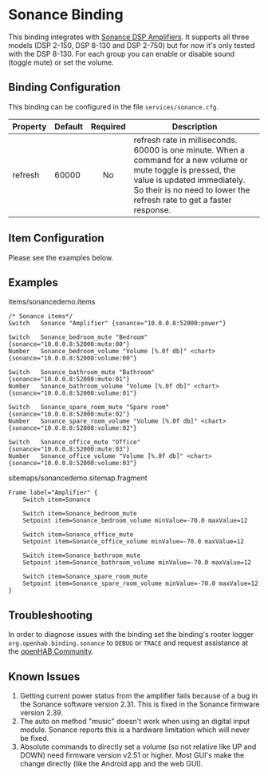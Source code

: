 # Sonance Binding

This binding integrates with [Sonance DSP Amplifiers](http://www.sonance.com/electronics/amplifiers/dsp). It supports all three models (DSP 2-150, DSP 8-130 and DSP 2-750) but for now it's only tested with the DSP 8-130.  For each group you can enable or disable sound (toggle mute) or set the volume.

## Binding Configuration

This binding can be configured in the file `services/sonance.cfg`.

| Property | Default | Required | Description |
|----------|---------|:--------:|-------------|
| refresh  | 60000   |   No     | refresh rate in milliseconds. 60000 is one minute.  When a command for a new volume or mute toggle is pressed, the value is updated immediately. So their is no need to lower the refresh rate to get a faster response. |

## Item Configuration

Please see the examples below.

## Examples

items/sonancedemo.items

```
/* Sonance items*/
Switch 	 Sonance "Amplifier" {sonance="10.0.0.8:52000:power"}

Switch 	 Sonance_bedroom_mute "Bedroom" {sonance="10.0.0.8:52000:mute:00"}
Number 	 Sonance_bedroom_volume "Volume [%.0f db]" <chart> {sonance="10.0.0.8:52000:volume:00"}

Switch 	 Sonance_bathroom_mute "Bathroom" {sonance="10.0.0.8:52000:mute:01"}
Number 	 Sonance_bathroom_volume "Volume [%.0f db]" <chart> {sonance="10.0.0.8:52000:volume:01"}

Switch 	 Sonance_spare_room_mute "Spare room" {sonance="10.0.0.8:52000:mute:02"}
Number 	 Sonance_spare_room_volume "Volume [%.0f db]" <chart> {sonance="10.0.0.8:52000:volume:02"}

Switch 	 Sonance_office_mute "Office" {sonance="10.0.0.8:52000:mute:03"}
Number 	 Sonance_office_volume "Volume [%.0f db]" <chart> {sonance="10.0.0.8:52000:volume:03"}
```

sitemaps/sonancedemo.sitemap.fragment

```
Frame label="Amplifier" {
	Switch item=Sonance

	Switch item=Sonance_bedroom_mute
	Setpoint item=Sonance_bedroom_volume minValue=-70.0 maxValue=12
	
	Switch item=Sonance_office_mute
	Setpoint item=Sonance_office_volume minValue=-70.0 maxValue=12
	
	Switch item=Sonance_bathroom_mute
	Setpoint item=Sonance_bathroom_volume minValue=-70.0 maxValue=12

	Switch item=Sonance_spare_room_mute
	Setpoint item=Sonance_spare_room_volume minValue=-70.0 maxValue=12				
}			
```

## Troubleshooting

In order to diagnose issues with the binding set the binding's rooter logger `org.openhab.binding.sonance` to `DEBUG` or `TRACE` and request assistance at the [openHAB Community](https://community.openhab.org).

## Known Issues

1. Getting current power status from the amplifier fails because of a bug in the Sonance software version 2.31. This is fixed in the Sonance firmware version 2.39.
1. The auto on method "music" doesn't work when using an digital input module. Sonance reports this is a hardware limitation which will never be fixed.
1. Absolute commands to directly set a volume (so not relative like UP and DOWN) need firmware version v2.51 or higher. Most GUI's make the change directly (like the Android app and the web GUI).
